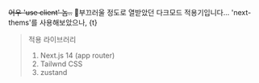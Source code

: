 
~~어우 'use client' 놈..~~  🌚부끄러울 정도로 열받았던 다크모드 적용기입니다...
'next-thems'를 사용해보았으나, {t}

> 적용 라이브러리
> 1. Next.js 14 (app router)
> 2. Tailwnd CSS
> 3. zustand


